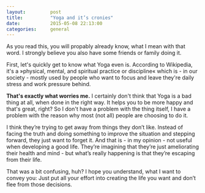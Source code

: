 ```yaml
---
layout:         post
title:          "Yoga and it’s cronies"
date:           2015-05-08 22:13:00
categories:     general
---
```


As you read this, you will propably already know, what I mean with that word. I strongly believe you also have some friends or family doing it.

First, let's quickly get to know what Yoga even is. According to Wikipedia, it's a »physical, mental, and spiritual practice or discipline« which is - in our society - mostly used by people who want to focus and leave they're daily stress and work pressure behind.

**That's exactly what worries me.** I certainly don't think that Yoga is a bad thing at all, when done in the right way. It helps you to be more happy and that's great, right? So I don't have a problem with the thing itself, I have a problem with the reason why most (not all) people are choosing to do it.

I think they’re trying to get away from things they don’t like. Instead of facing the truth and doing something to improve the situation and stepping forward, they just want to forget it. And that is - in my opinion - not useful when developing a good life. They’re imagining that they’re just ameliorating their health and mind - but what’s really happening is that they’re escaping from their life.

That was a bit confusing, huh? I hope you understand, what I want to convey you: Just put all your effort into creating the life you want and don’t flee from those decisions.